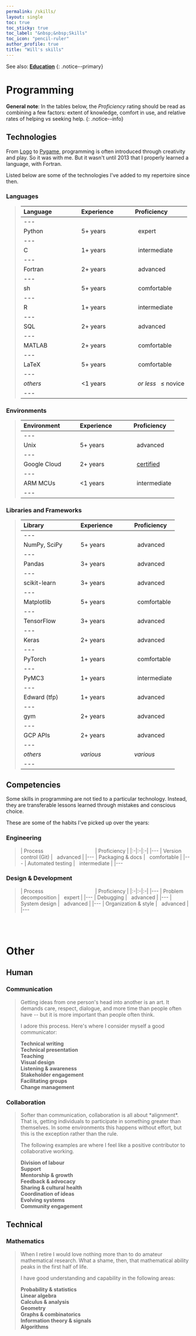 ```yaml
---
permalink: /skills/
layout: single
toc: true
toc_sticky: true
toc_label: "&nbsp;&nbsp;Skills"
toc_icon: "pencil-ruler"
author_profile: true
title: "Will's skills"
---
```


See also: [**Education**](/education/)
{: .notice--primary}

# Programming

**General note**: In the tables below, the *Proficiency* rating should be read as combining a few factors: extent of knowledge, comfort in use, and relative rates of helping *vs* seeking help.
{: .notice--info}

## Technologies

From [Logo](https://en.wikipedia.org/wiki/Turtle_graphics) to [Pygame](https://en.wikipedia.org/wiki/Pygame), programming is often introduced through creativity and play. So it was with me. But it wasn't until 2013 that I properly learned a language, with Fortran.

Listed below are some of the technologies I've added to my repertoire since then.

### Languages
<blockquote class="trimb" markdown="block">

| Language&nbsp;&nbsp;&nbsp;&nbsp;&nbsp;&nbsp;&nbsp;&nbsp;&nbsp;&nbsp;&nbsp;&nbsp;&nbsp;&nbsp;&nbsp; | Experience&nbsp;&nbsp;&nbsp;&nbsp;&nbsp;&nbsp;&nbsp;&nbsp;&nbsp;&nbsp; | Proficiency |
|:-|:-|:-|
|---
| Python | 5+ years | <i class="fas fa-star" style="color: #081214;"></i><i class="fas fa-star" style="color: #081214;"></i><i class="fas fa-star" style="color: #081214;"></i><i class="fas fa-star" style="color: #081214;"></i><i class="fas fa-star" style="color: #081214;"></i>&nbsp;&nbsp;expert |
|---
| C | 1+ years | <i class="fas fa-star" style="color: #081214;"></i><i class="fas fa-star" style="color: #081214;"></i><i class="fas fa-star" style="color: #081214;"></i><i class="far fa-star" style="color: #081214;"></i><i class="far fa-star" style="color: #081214;"></i>&nbsp;&nbsp;intermediate |
|---
| Fortran | 2+ years | <i class="fas fa-star" style="color: #081214;"></i><i class="fas fa-star" style="color: #081214;"></i><i class="fas fa-star" style="color: #081214;"></i><i class="fas fa-star" style="color: #081214;"></i><i class="far fa-star" style="color: #081214;"></i>&nbsp;&nbsp;advanced |
|---
| sh | 5+ years | <i class="fas fa-star" style="color: #081214;"></i><i class="fas fa-star" style="color: #081214;"></i><i class="fas fa-star" style="color: #081214;"></i><i class="fas fa-star-half-alt" style="color: #081214;"></i><i class="far fa-star" style="color: #081214;"></i>&nbsp;&nbsp;comfortable |
|---
| R | 1+ years | <i class="fas fa-star" style="color: #081214;"></i><i class="fas fa-star" style="color: #081214;"></i><i class="fas fa-star-half-alt" style="color: #081214;"></i><i class="far fa-star" style="color: #081214;"></i><i class="far fa-star" style="color: #081214;"></i>&nbsp;&nbsp;intermediate |
|---
| SQL | 2+ years | <i class="fas fa-star" style="color: #081214;"></i><i class="fas fa-star" style="color: #081214;"></i><i class="fas fa-star" style="color: #081214;"></i><i class="fas fa-star" style="color: #081214;"></i><i class="fas fa-star-half-alt" style="color: #081214;"></i>&nbsp;&nbsp;advanced |
|---
| MATLAB | 2+ years | <i class="fas fa-star" style="color: #081214;"></i><i class="fas fa-star" style="color: #081214;"></i><i class="fas fa-star" style="color: #081214;"></i><i class="fas fa-star-half-alt" style="color: #081214;"></i><i class="far fa-star" style="color: #081214;"></i>&nbsp;&nbsp;comfortable |
|---
| LaTeX | 5+ years | <i class="fas fa-star" style="color: #081214;"></i><i class="fas fa-star" style="color: #081214;"></i><i class="fas fa-star" style="color: #081214;"></i><i class="fas fa-star-half-alt" style="color: #081214;"></i><i class="far fa-star" style="color: #081214;"></i>&nbsp;&nbsp;comfortable |
|---
| *others* | <1 years | <i class="fas fa-star" style="color: #081214;"></i><i class="fas fa-star" style="color: #081214;"></i> &#8239; *or less* &nbsp; ≤ novice |
|---

</blockquote>


### Environments
<blockquote class="trimb" markdown="block">

| Environment&nbsp;&nbsp;&nbsp;&nbsp;&nbsp;&nbsp;&nbsp;&nbsp;&nbsp; | Experience&nbsp;&nbsp;&nbsp;&nbsp;&nbsp;&nbsp;&nbsp;&nbsp;&nbsp;&nbsp; | Proficiency |
|:-|:-|:-|
|---
| Unix | 5+ years | <i class="fas fa-star" style="color: #081214;"></i><i class="fas fa-star" style="color: #081214;"></i><i class="fas fa-star" style="color: #081214;"></i><i class="fas fa-star" style="color: #081214;"></i><i class="fas fa-star-half-alt" style="color: #081214;"></i>&nbsp;&nbsp;advanced |
|---
| Google Cloud | 2+ years | <i class="fas fa-star" style="color: #081214;"></i><i class="fas fa-star" style="color: #081214;"></i><i class="fas fa-star" style="color: #081214;"></i><i class="fas fa-star" style="color: #081214;"></i><i class="far fa-star" style="color: #081214;"></i>&nbsp;&nbsp;[certified](https://cloud.google.com/certification/data-engineer) |
|---
| ARM MCUs | <1 years | <i class="fas fa-star" style="color: #081214;"></i><i class="fas fa-star" style="color: #081214;"></i><i class="fas fa-star-half-alt" style="color: #081214;"></i><i class="far fa-star" style="color: #081214;"></i><i class="far fa-star" style="color: #081214;"></i>&nbsp;&nbsp;intermediate |
|---

</blockquote>


### Libraries and Frameworks
<blockquote class="trimb" markdown="block">

| Library&nbsp;&nbsp;&nbsp;&nbsp;&nbsp;&nbsp;&nbsp;&nbsp;&nbsp;&nbsp;&nbsp;&nbsp;&nbsp;&nbsp;&nbsp;&nbsp;&nbsp;&nbsp;&nbsp;&#8239; | Experience&nbsp;&nbsp;&nbsp;&nbsp;&nbsp;&nbsp;&nbsp;&nbsp;&nbsp;&nbsp; | Proficiency |
|:-|:-|:-|
|---
| NumPy, SciPy | 5+ years | <i class="fas fa-star" style="color: #081214;"></i><i class="fas fa-star" style="color: #081214;"></i><i class="fas fa-star" style="color: #081214;"></i><i class="fas fa-star" style="color: #081214;"></i><i class="fas fa-star-half-alt" style="color: #081214;"></i>&nbsp;&nbsp;advanced |
|---
| Pandas | 3+ years | <i class="fas fa-star" style="color: #081214;"></i><i class="fas fa-star" style="color: #081214;"></i><i class="fas fa-star" style="color: #081214;"></i><i class="fas fa-star" style="color: #081214;"></i><i class="fas fa-star-half-alt" style="color: #081214;"></i>&nbsp;&nbsp;advanced |
|---
| scikit-learn | 3+ years | <i class="fas fa-star" style="color: #081214;"></i><i class="fas fa-star" style="color: #081214;"></i><i class="fas fa-star" style="color: #081214;"></i><i class="fas fa-star" style="color: #081214;"></i><i class="far fa-star" style="color: #081214;"></i>&nbsp;&nbsp;advanced |
|---
| Matplotlib | 5+ years | <i class="fas fa-star" style="color: #081214;"></i><i class="fas fa-star" style="color: #081214;"></i><i class="fas fa-star" style="color: #081214;"></i><i class="fas fa-star-half-alt" style="color: #081214;"></i><i class="far fa-star" style="color: #081214;"></i>&nbsp;&nbsp;comfortable |
|---
| TensorFlow | 3+ years | <i class="fas fa-star" style="color: #081214;"></i><i class="fas fa-star" style="color: #081214;"></i><i class="fas fa-star" style="color: #081214;"></i><i class="fas fa-star" style="color: #081214;"></i><i class="fas fa-star-half-alt" style="color: #081214;"></i>&nbsp;&nbsp;advanced |
|---
| Keras | 2+ years | <i class="fas fa-star" style="color: #081214;"></i><i class="fas fa-star" style="color: #081214;"></i><i class="fas fa-star" style="color: #081214;"></i><i class="fas fa-star" style="color: #081214;"></i><i class="far fa-star" style="color: #081214;"></i>&nbsp;&nbsp;advanced |
|---
| PyTorch | 1+ years | <i class="fas fa-star" style="color: #081214;"></i><i class="fas fa-star" style="color: #081214;"></i><i class="fas fa-star" style="color: #081214;"></i><i class="fas fa-star-half-alt" style="color: #081214;"></i><i class="far fa-star" style="color: #081214;"></i>&nbsp;&nbsp;comfortable |
|---
| PyMC3 | 1+ years | <i class="fas fa-star" style="color: #081214;"></i><i class="fas fa-star" style="color: #081214;"></i><i class="fas fa-star" style="color: #081214;"></i><i class="far fa-star" style="color: #081214;"></i><i class="far fa-star" style="color: #081214;"></i>&nbsp;&nbsp;intermediate |
|---
| Edward (tfp) | 1+ years | <i class="fas fa-star" style="color: #081214;"></i><i class="fas fa-star" style="color: #081214;"></i><i class="fas fa-star" style="color: #081214;"></i><i class="fas fa-star" style="color: #081214;"></i><i class="far fa-star" style="color: #081214;"></i>&nbsp;&nbsp;advanced |
|---
| gym | 2+ years | <i class="fas fa-star" style="color: #081214;"></i><i class="fas fa-star" style="color: #081214;"></i><i class="fas fa-star" style="color: #081214;"></i><i class="fas fa-star" style="color: #081214;"></i><i class="fas fa-star-half-alt" style="color: #081214;"></i>&nbsp;&nbsp;advanced |
|---
| GCP APIs | 2+ years | <i class="fas fa-star" style="color: #081214;"></i><i class="fas fa-star" style="color: #081214;"></i><i class="fas fa-star" style="color: #081214;"></i><i class="fas fa-star" style="color: #081214;"></i><i class="far fa-star" style="color: #081214;"></i>&nbsp;&nbsp;advanced |
|---
| *others* | *various* | *various* |
|---

</blockquote>

## Competencies
Some skills in programming are not tied to a particular technology. Instead, they are transferable lessons learned through mistakes and conscious choice.

These are some of the habits I've picked up over the years:

### Engineering
<blockquote class="trimb" markdown="block">

| Process&nbsp;&nbsp;&nbsp;&nbsp;&nbsp;&nbsp;&nbsp;&nbsp;&nbsp;&nbsp;&nbsp;&nbsp;&nbsp;&nbsp;&nbsp;&nbsp;&nbsp;&nbsp;&nbsp;&nbsp;&nbsp;&nbsp;&nbsp;&nbsp;&nbsp;&nbsp;&nbsp;&nbsp;&nbsp;&nbsp;&nbsp;&nbsp;&nbsp;&nbsp;&nbsp; | Proficiency |
|:-|:-|:-|
|---
| Version control (Git) | <i class="fas fa-star" style="color: #081214;"></i><i class="fas fa-star" style="color: #081214;"></i><i class="fas fa-star" style="color: #081214;"></i><i class="fas fa-star" style="color: #081214;"></i><i class="far fa-star" style="color: #081214;"></i>&nbsp;&nbsp;advanced |
|---
| Packaging & docs | <i class="fas fa-star" style="color: #081214;"></i><i class="fas fa-star" style="color: #081214;"></i><i class="fas fa-star" style="color: #081214;"></i><i class="fas fa-star-half-alt" style="color: #081214;"></i><i class="far fa-star" style="color: #081214;"></i>&nbsp;&nbsp;comfortable |
|---
| Automated testing | <i class="fas fa-star" style="color: #081214;"></i><i class="fas fa-star" style="color: #081214;"></i><i class="fas fa-star-half-alt" style="color: #081214;"></i><i class="far fa-star" style="color: #081214;"></i><i class="far fa-star" style="color: #081214;"></i>&nbsp;&nbsp;intermediate |
|---

</blockquote>

### Design & Development
<blockquote class="trimb" markdown="block">

| Process&nbsp;&nbsp;&nbsp;&nbsp;&nbsp;&nbsp;&nbsp;&nbsp;&nbsp;&nbsp;&nbsp;&nbsp;&nbsp;&nbsp;&nbsp;&nbsp;&nbsp;&nbsp;&nbsp;&nbsp;&nbsp;&nbsp;&nbsp;&nbsp;&nbsp;&nbsp;&nbsp;&nbsp;&nbsp;&nbsp;&nbsp;&nbsp;&nbsp;&nbsp;&nbsp; | Proficiency |
|:-|:-|:-|
|---
| Problem decomposition | <i class="fas fa-star" style="color: #081214;"></i><i class="fas fa-star" style="color: #081214;"></i><i class="fas fa-star" style="color: #081214;"></i><i class="fas fa-star" style="color: #081214;"></i><i class="fas fa-star" style="color: #081214;"></i>&nbsp;&nbsp;expert |
|---
| Debugging | <i class="fas fa-star" style="color: #081214;"></i><i class="fas fa-star" style="color: #081214;"></i><i class="fas fa-star" style="color: #081214;"></i><i class="fas fa-star" style="color: #081214;"></i><i class="fas fa-star-half-alt" style="color: #081214;"></i>&nbsp;&nbsp;advanced |
|---
| System design | <i class="fas fa-star" style="color: #081214;"></i><i class="fas fa-star" style="color: #081214;"></i><i class="fas fa-star" style="color: #081214;"></i><i class="fas fa-star" style="color: #081214;"></i><i class="far fa-star" style="color: #081214;"></i>&nbsp;&nbsp;advanced |
|---
| Organization & style | <i class="fas fa-star" style="color: #081214;"></i><i class="fas fa-star" style="color: #081214;"></i><i class="fas fa-star" style="color: #081214;"></i><i class="fas fa-star" style="color: #081214;"></i><i class="fas fa-star-half-alt" style="color: #081214;"></i>&nbsp;&nbsp;advanced |
|---

</blockquote>

<br /><br />

# Other
## Human
### Communication
<blockquote class="trimb" markdown="block">
Getting ideas from one person's head into another is an art. It demands care, respect, dialogue, and more time than people often have -- but it is more important than people often think.

I adore this process. Here's where I consider myself a good communicator:

**Technical writing**  
**Technical presentation**  
**Teaching**  
**Visual design**  
**Listening & awareness**  
**Stakeholder engagement**  
**Facilitating groups**  
**Change management**  
</blockquote>


### Collaboration
<blockquote class="trimb" markdown="block">
Softer than communication, collaboration is all about *alignment*. That is, getting individuals to participate in something greater than themselves. In some environments this happens without effort, but this is the exception rather than the rule.

The following examples are where I feel like a positive contributor to collaborative working.

**Division of labour**  
**Support**  
**Mentorship & growth**  
**Feedback & advocacy**  
**Sharing & cultural health**  
**Coordination of ideas**  
**Evolving systems**  
**Community engagement**  
</blockquote>

## Technical

### Mathematics
<blockquote class="trimb" markdown="block">
When I retire I would love nothing more than to do amateur mathematical research. What a shame, then, that mathematical ability peaks in the first half of life.

I have good understanding and capability in the following areas:

**Probability & statistics**  
**Linear algebra**  
**Calculus & analysis**  
**Geometry**  
**Graphs & combinatorics**  
**Information theory & signals**  
**Algorithms**
</blockquote>

